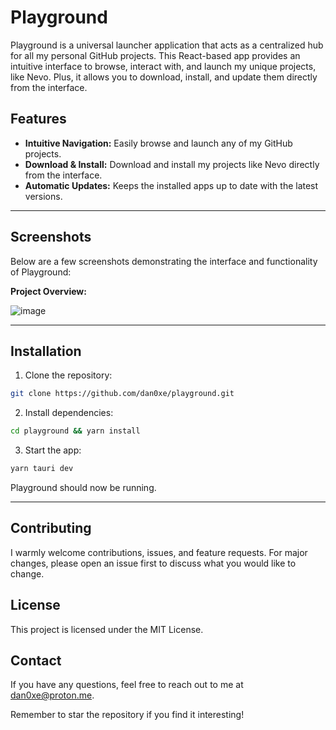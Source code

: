 # Playground

Playground is a universal launcher application that acts as a centralized hub for all my personal GitHub projects. This React-based app provides an intuitive interface to browse, interact with, and launch my unique projects, like Nevo. Plus, it allows you to download, install, and update them directly from the interface.

## Features

- **Intuitive Navigation:** Easily browse and launch any of my GitHub projects.
- **Download & Install:** Download and install my projects like Nevo directly from the interface.
- **Automatic Updates:** Keeps the installed apps up to date with the latest versions.

---

## Screenshots

Below are a few screenshots demonstrating the interface and functionality of Playground:

**Project Overview:**

![image](https://github.com/Dan0xE/Playground/assets/23116945/37b83471-6e6b-4d43-9325-4446f7fea843)

---

## Installation

1. Clone the repository:
```bash
git clone https://github.com/dan0xe/playground.git
```

2. Install dependencies:
```bash
cd playground && yarn install
```

3. Start the app:
```bash
yarn tauri dev
```

Playground should now be running.

---

## Contributing

I warmly welcome contributions, issues, and feature requests. For major changes, please open an issue first to discuss what you would like to change.

## License

This project is licensed under the MIT License.

## Contact

If you have any questions, feel free to reach out to me at dan0xe@proton.me.

Remember to star the repository if you find it interesting!
